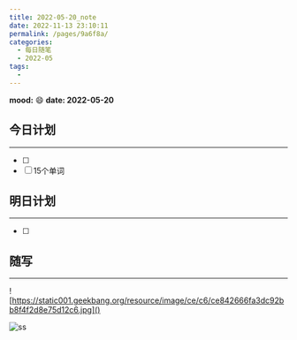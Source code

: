 ```yaml
---
title: 2022-05-20_note
date: 2022-11-13 23:10:11
permalink: /pages/9a6f8a/
categories:
  - 每日随笔
  - 2022-05
tags:
  - 
---
```

**mood:** :smile:  									**date: 2022-05-20**  
## 今日计划  
------
- [ ]  
- [ ]  15个单词
## 明日计划  
------
- [ ]  
## 随写 
------

![https://static001.geekbang.org/resource/image/ce/c6/ce842666fa3dc92bb8f4f2d8e75d12c6.jpg]()

![ss](https://static001.geekbang.org/resource/image/ce/c6/ce842666fa3dc92bb8f4f2d8e75d12c6.jpg)